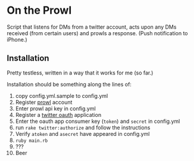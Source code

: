 # On the Prowl

Script that listens for DMs from a twitter account, acts upon any DMs received (from certain users) and prowls a response. (Push notification to iPhone.)

## Installation

Pretty testless, written in a way that it works for me (so far.)

Installation should be something along the lines of:

1. copy config.yml.sample to config.yml
2. Register [prowl][] account
3. Enter prowl api key in config.yml
4. Register a [twitter oauth][] application
5. Enter the oauth app consumer key (`token`) and `secret` in config.yml
6. run `rake twitter:authorize` and follow the instructions
7. Verify `atoken` and `asecret` have appeared in config.yml
8. `ruby main.rb`
9. ???
10. Beer

[prowl]: http://prowl.weks.net/
[twitter oauth]: http://twitter.com/apps/new
